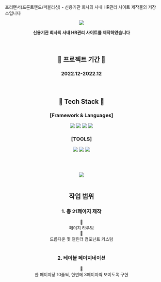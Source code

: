 프리랜서(프론트엔드/퍼블리싱) - 신용기관 회사의 사내 HR관리 사이트 제작물의 저장소입니다
<div align=center>

<img src="https://capsule-render.vercel.app/api?type=waving&customColorList=0&height=200&section=header&text=HRM&fontSize=70" />



**신용기관 회사의 사내 HR관리 사이트를 제작하였습니다**</br></br></br>



 ## :calendar: 프로젝트 기간 :calendar:
### 2022.12-2022.12 </br></br></br>
## :memo: Tech Stack :memo: 
### [Framework & Languages]
<img src="https://img.shields.io/badge/Vue.js-4FC08D?style=flat-square&logo=Vue.js&logoColor=white"/>
<img src="https://img.shields.io/badge/HTML5-E34F26?style=flat-square&logo=HTML5&logoColor=white"/>
<img src="https://img.shields.io/badge/Javascript-F7DF1E?style=flat-square&logo=Javascript&logoColor=white"/>
<img src="https://img.shields.io/badge/CSS3-1572B6?style=flat-square&logo=CSS3&logoColor=white"/></br>

### [TOOLS]
<img src="https://img.shields.io/badge/Visual Studio Code-007ACC?style=flat-square&logo=Visual Studio Code&logoColor=white"/>
<img src="https://img.shields.io/badge/GitHub-181717?style=flat-square&logo=GitHub&logoColor=white"/>
<img src="https://img.shields.io/badge/Figma-F24E1E?style=flat-square&logo=Figma&logoColor=white"/></br></br></br></br>


<img src="https://github-readme-stats.vercel.app/api/top-langs/?username=JaeminKim-Irene&layout=compact"><br><br>


## 작업 범위
### 1. 총 21페이지 제작
:small_blue_diamond: </br>
페이지 라우팅 </br>
:small_blue_diamond: </br>
드롭다운 및 캘린더 컴포넌트 커스텀 </br></br>

### 2. 테이블 페이지네이션
:small_blue_diamond: </br>
한 페이지당 10줄씩, 한번에 3페이지씩 보이도록 구현</br></br>
</div>
